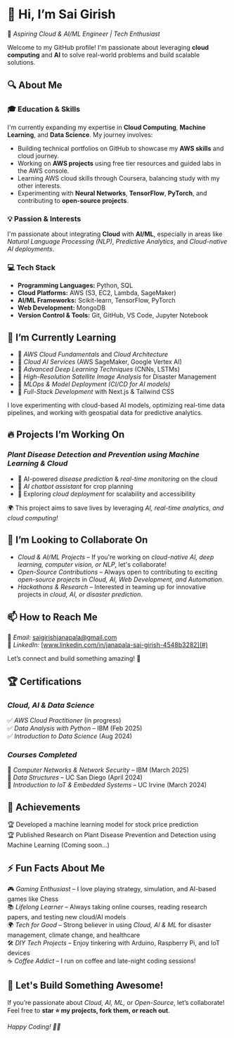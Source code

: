 # 👋 Hi, I’m Sai Girish
🚀 *Aspiring Cloud & AI/ML Engineer | Tech Enthusiast*

Welcome to my GitHub profile! I'm passionate about leveraging **cloud computing** and **AI** to solve real-world problems and build scalable solutions.

## 🔍 About Me

### 🎓 Education & Skills
I'm currently expanding my expertise in **Cloud Computing**, **Machine Learning**, and **Data Science**. My journey involves:
- Building technical portfolios on GitHub to showcase my **AWS skills** and cloud journey.
- Working on **AWS projects** using free tier resources and guided labs in the AWS console.
- Learning AWS cloud skills through Coursera, balancing study with my other interests.
- Experimenting with **Neural Networks**, **TensorFlow**, **PyTorch**, and contributing to **open-source projects**.

### 💡 Passion & Interests
I'm passionate about integrating **Cloud** with **AI/ML**, especially in areas like *Natural Language Processing (NLP)*, *Predictive Analytics*, and *Cloud-native AI deployments*.

### 💻 Tech Stack
- **Programming Languages:** Python, SQL
- **Cloud Platforms:** AWS (S3, EC2, Lambda, SageMaker)
- **AI/ML Frameworks:** Scikit-learn, TensorFlow, PyTorch
- **Web Development:** MongoDB
- **Version Control & Tools:** Git, GitHub, VS Code, Jupyter Notebook

## 🌱 I’m Currently Learning
- 🔹 *AWS Cloud Fundamentals* and *Cloud Architecture*
- 🔹 *Cloud AI Services* (AWS SageMaker, Google Vertex AI)
- 🔹 *Advanced Deep Learning Techniques* (CNNs, LSTMs)
- 🔹 *High-Resolution Satellite Image Analysis* for Disaster Management
- 🔹 *MLOps & Model Deployment (CI/CD for AI models)*
- 🔹 *Full-Stack Development* with Next.js & Tailwind CSS

I love experimenting with cloud-based AI models, optimizing real-time data pipelines, and working with geospatial data for predictive analytics.

## 🔥 Projects I’m Working On

### *Plant Disease Detection and Prevention using Machine Learning & Cloud*
- 🔹 AI-powered *disease prediction* & *real-time monitoring* on the cloud
- 🔹 *AI chatbot assistant* for crop planning
- 🔹 Exploring *cloud deployment* for scalability and accessibility

🌍 This project aims to save lives by leveraging *AI, real-time analytics, and cloud computing!*

## 🤝 I’m Looking to Collaborate On
- *Cloud & AI/ML Projects* – If you're working on *cloud-native AI, deep learning, computer vision, or NLP*, let's collaborate!
- *Open-Source Contributions* – Always open to contributing to exciting *open-source projects* in *Cloud, AI, Web Development, and Automation*.
- *Hackathons & Research* – Interested in teaming up for innovative projects in *cloud, AI, or disaster prediction*.

## 📫 How to Reach Me
📧 *Email:* saigirishjanapala@gmail.com  
🔗 *LinkedIn:* [www.linkedin.com/in/janapala-sai-girish-4548b3282](#)

Let’s connect and build something amazing! 🚀

## 🏆 Certifications

### *Cloud, AI & Data Science*
✅ *AWS Cloud Practitioner* (in progress)  
✅ *Data Analysis with Python* – IBM (Feb 2025)  
✅ *Introduction to Data Science* (Aug 2024)

### *Courses Completed*
📌 *Computer Networks & Network Security* – IBM (March 2025)  
📌 *Data Structures* – UC San Diego (April 2024)  
📌 *Introduction to IoT & Embedded Systems* – UC Irvine (March 2024)

## 🏅 Achievements

🏆 Developed a machine learning model for stock price prediction  
🏆 Published Research on Plant Disease Prevention and Detection using Machine Learning (Coming soon...)

## ⚡ Fun Facts About Me
🎮 *Gaming Enthusiast* – I love playing strategy, simulation, and AI-based games like Chess  
📚 *Lifelong Learner* – Always taking online courses, reading research papers, and testing new cloud/AI models  
🌍 *Tech for Good* – Strong believer in using *Cloud, AI & ML* for disaster management, climate change, and healthcare  
🛠 *DIY Tech Projects* – Enjoy tinkering with Arduino, Raspberry Pi, and IoT devices  
☕ *Coffee Addict* – I run on coffee and late-night coding sessions!

## 🚀 Let's Build Something Awesome!
If you’re passionate about *Cloud, AI, ML,* or *Open-Source*, let’s collaborate! Feel free to **star ⭐ my projects, fork them, or reach out**.

*Happy Coding! 🚀🔥*
